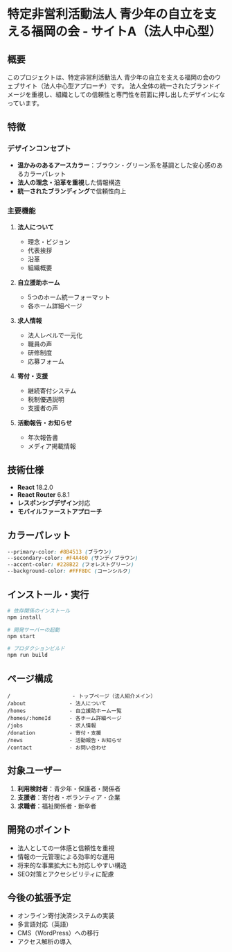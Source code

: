 # 特定非営利活動法人 青少年の自立を支える福岡の会 - サイトA（法人中心型）

## 概要

このプロジェクトは、特定非営利活動法人 青少年の自立を支える福岡の会のウェブサイト（法人中心型アプローチ）です。
法人全体の統一されたブランドイメージを重視し、組織としての信頼性と専門性を前面に押し出したデザインになっています。

## 特徴

### デザインコンセプト
- **温かみのあるアースカラー**：ブラウン・グリーン系を基調とした安心感のあるカラーパレット
- **法人の理念・沿革を重視**した情報構造
- **統一されたブランディング**で信頼性向上

### 主要機能

1. **法人について**
   - 理念・ビジョン
   - 代表挨拶
   - 沿革
   - 組織概要

2. **自立援助ホーム**
   - 5つのホーム統一フォーマット
   - 各ホーム詳細ページ

3. **求人情報**
   - 法人レベルで一元化
   - 職員の声
   - 研修制度
   - 応募フォーム

4. **寄付・支援**
   - 継続寄付システム
   - 税制優遇説明
   - 支援者の声

5. **活動報告・お知らせ**
   - 年次報告書
   - メディア掲載情報

## 技術仕様

- **React** 18.2.0
- **React Router** 6.8.1
- **レスポンシブデザイン**対応
- **モバイルファーストアプローチ**

## カラーパレット

```css
--primary-color: #8B4513 (ブラウン)
--secondary-color: #F4A460 (サンディブラウン)
--accent-color: #228B22 (フォレストグリーン)
--background-color: #FFF8DC (コーンシルク)
```

## インストール・実行

```bash
# 依存関係のインストール
npm install

# 開発サーバーの起動
npm start

# プロダクションビルド
npm run build
```

## ページ構成

```
/                    - トップページ（法人紹介メイン）
/about              - 法人について
/homes              - 自立援助ホーム一覧
/homes/:homeId      - 各ホーム詳細ページ
/jobs               - 求人情報
/donation           - 寄付・支援
/news               - 活動報告・お知らせ
/contact            - お問い合わせ
```

## 対象ユーザー

1. **利用検討者**：青少年・保護者・関係者
2. **支援者**：寄付者・ボランティア・企業
3. **求職者**：福祉関係者・新卒者

## 開発のポイント

- 法人としての一体感と信頼性を重視
- 情報の一元管理による効率的な運用
- 将来的な事業拡大にも対応しやすい構造
- SEO対策とアクセシビリティに配慮

## 今後の拡張予定

- オンライン寄付決済システムの実装
- 多言語対応（英語）
- CMS（WordPress）への移行
- アクセス解析の導入